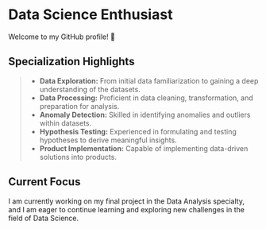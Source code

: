 # Data Science Enthusiast
Welcome to my GitHub profile! 👋


## Specialization Highlights
>- **Data Exploration:** From initial data familiarization to gaining a deep understanding of the datasets.
>- **Data Processing:** Proficient in data cleaning, transformation, and preparation for analysis.
>- **Anomaly Detection:** Skilled in identifying anomalies and outliers within datasets.
>- **Hypothesis Testing:** Experienced in formulating and testing hypotheses to derive meaningful insights.
>- **Product Implementation:** Capable of implementing data-driven solutions into products.

## Current Focus
I am currently working on my final project in the Data Analysis specialty, and I am eager to continue learning and exploring new challenges in the field of Data Science.
